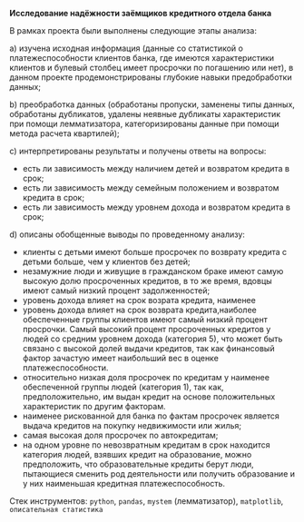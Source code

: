 **Исследование надёжности заёмщиков кредитного отдела банка**

В рамках проекта были выполнены следующие этапы анализа:

a) изучена исходная информация (данные со статистикой о платежеспособности клиентов банка, где имеются характеристики клиентов и булевый столбец имеет просрочки по погашению или нет), в данном проекте продемонстрированы глубокие навыки предобработки данных;

b) преобработка данных (обработаны пропуски, заменены типы данных, обработаны дубликатов, удалены неявные дубликаты характеристик при помощи лемматизатора, категоризированы данные при помощи метода расчета квартилей);

c) интерпретированы результаты и получены ответы на вопросы:
- есть ли зависимость между наличием детей и возвратом кредита в срок;
- есть ли зависимость между семейным положением и возвратом кредита в срок;
- есть ли зависимость между уровнем дохода и возвратом кредита в срок;

d) описаны обобщенные выводы по проведенному анализу:

- клиенты с детьми имеют больше просрочек по возврату кредита с детьми больше, чем у клиентов без детей;
- незамужние люди и живущие в гражданском браке имеют самую высокую долю просроченных кредитов, в то же время, вдовцы имеют самый низкий процент задолженностей;
- уровень дохода влияет на срок возрата кредита, наименее
- уровень дохода влияет на срок возврата кредита,наиболее обеспеченные группы клиентов имеют самый низкий процент просрочки. Самый высокий процент просроченных кредитов у людей со средним уровнем дохода (категория 5), что может быть связано с высокой долей выдачи кредитов, так как финансовый фактор зачастую имеет наибольший вес в оценке платежеспособности.
- относительно низкая доля просрочек по кредитам у наименее обеспеченной группы людей (категория 1), так как, предположительно, им выдан кредит на основе положительных характеристик по другим факторам.
- наименее рискованной для банка по фактам просрочек является выдача кредитов на покупку недвижимости или жилья; 
- самая высокая доля просрочек по автокредитам;
- на одном уровне по невозвратным кредитам в срок находится категория людей, взявших кредит на образование, можно предположить, что образовательные кредиты берут люди, пытающиеся сменить род деятельности или получить образование и у них наименьшая кредитная платежеспособность.

Стек инструментов: `python`, `pandas`, `mystem` (лемматизатор), `matplotlib`, `описательная статистика`
